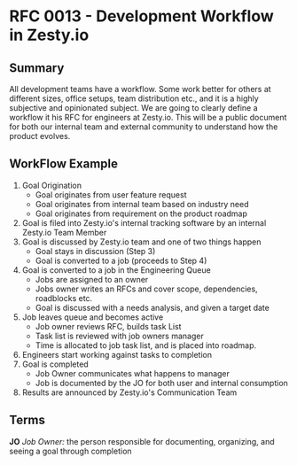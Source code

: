 # RFC 0013 - Development Workflow in Zesty.io

## Summary

All development teams have a workflow. Some work better for others at different sizes, office setups, team distribution etc., and it is a highly subjective and opinionated subject. We are going to clearly define a workflow it his RFC for engineers at Zesty.io. This will be a public document for both our internal team and external community to understand how the product evolves.

## WorkFlow Example

1. Goal Origination
	* Goal originates from user feature request
	* Goal originates from internal team based on industry need
	* Goal originates from requirement on the product roadmap
2. Goal is filed into Zesty.io's internal tracking software by an internal Zesty.io Team Member
3. Goal is discussed by Zesty.io team and one of two things happen
 	* Goal stays in discussion (Step 3)
	* Goal is converted to a job (proceeds to Step 4)
4. Goal is converted to a job in the Engineering Queue
	* Jobs are assigned to an owner
	* Jobs owner writes an RFCs and cover scope, dependencies, roadblocks etc.
	* Goal is discussed with a needs analysis, and given a target date
5. Job leaves queue and becomes active
 	* Job owner reviews RFC, builds task List
	* Task list is reviewed with job owners manager
	* Time is allocated to job task list, and is placed into roadmap.
6. Engineers start working against tasks to completion
7. Goal is completed
	* Job Owner communicates what happens to manager
	* Job is documented by the JO for both user and internal consumption
8. Results are announced by Zesty.io's Communication Team


## Terms

**JO** *Job Owner:* the person responsible for documenting, organizing, and seeing a goal through completion
